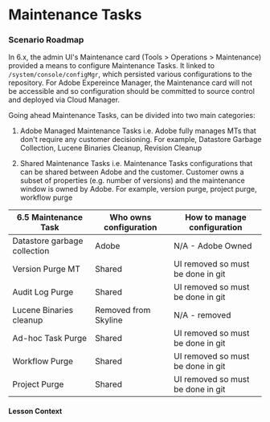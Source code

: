 
# Maintenance Tasks

### Scenario Roadmap

In 6.x, the admin UI's Maintenance card (Tools > Operations > Maintenance) provided a means to configure Maintenance Tasks. It linked to ` /system/console/configMgr `, which persisted various configurations to the repository. For 
Adobe Expereince Manager, the Maintenance card will not be accessible and so configuration should be committed to source control and deployed via Cloud Manager. 

Going ahead Maintenance Tasks, can be divided into two main categories: 

1. Adobe Managed Maintenance Tasks i.e. Adobe fully manages MTs that don't require any customer decisioning. For example, Datastore Garbage Collection, Lucene Binaries Cleanup, Revision Cleanup

2. Shared Maintenance Tasks i.e. Maintenance Tasks configurations that can be shared between Adobe and the customer. Customer owns a subset of properties (e.g. number of versions) and the
maintenance window is owned by Adobe. For example, version purge, project purge, workflow purge

| 6.5 Maintenance Task         | Who owns configuration | How to manage configuration       |
|------------------------------|------------------------|-----------------------------------|
| Datastore garbage collection | Adobe                  | N/A - Adobe Owned                 |
| Version Purge MT             | Shared                 | UI removed so must be done in git |
| Audit Log Purge              | Shared                 | UI removed so must be done in git |
| Lucene Binaries cleanup      | Removed from Skyline   | N/A - removed                     |
| Ad-hoc Task Purge            | Shared                 | UI removed so must be done in git |
| Workflow Purge               | Shared                 | UI removed so must be done in git |
| Project Purge                | Shared                 | UI removed so must be done in git |


#### Lesson Context

